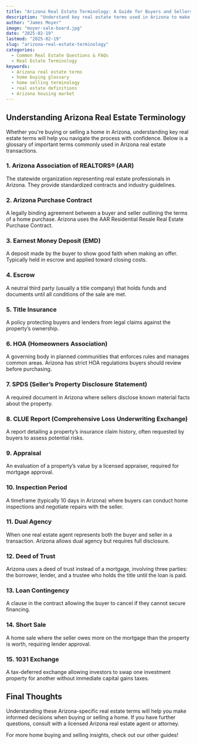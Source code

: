 ```yaml
---
title: "Arizona Real Estate Terminology: A Guide for Buyers and Sellers"
description: "Understand key real estate terms used in Arizona to make informed decisions when buying or selling a home."
author: "James Moyer"
image: "moyer-sale-board.jpg"
date: "2025-02-19"
lastmod: "2025-02-19"
slug: "arizona-real-estate-terminology"
categories:
  - Common Real Estate Questions & FAQs
  - Real Estate Terminology
keywords:
  - Arizona real estate terms
  - home buying glossary
  - home selling terminology
  - real estate definitions
  - Arizona housing market
---
```


## Understanding Arizona Real Estate Terminology  
Whether you're buying or selling a home in Arizona, understanding key real estate terms will help you navigate the process with confidence. Below is a glossary of important terms commonly used in Arizona real estate transactions.

### 1. **Arizona Association of REALTORS® (AAR)**  
The statewide organization representing real estate professionals in Arizona. They provide standardized contracts and industry guidelines.

### 2. **Arizona Purchase Contract**  
A legally binding agreement between a buyer and seller outlining the terms of a home purchase. Arizona uses the AAR Residential Resale Real Estate Purchase Contract.

### 3. **Earnest Money Deposit (EMD)**  
A deposit made by the buyer to show good faith when making an offer. Typically held in escrow and applied toward closing costs.

### 4. **Escrow**  
A neutral third party (usually a title company) that holds funds and documents until all conditions of the sale are met.

### 5. **Title Insurance**  
A policy protecting buyers and lenders from legal claims against the property’s ownership.

### 6. **HOA (Homeowners Association)**  
A governing body in planned communities that enforces rules and manages common areas. Arizona has strict HOA regulations buyers should review before purchasing.

### 7. **SPDS (Seller’s Property Disclosure Statement)**  
A required document in Arizona where sellers disclose known material facts about the property.

### 8. **CLUE Report (Comprehensive Loss Underwriting Exchange)**  
A report detailing a property’s insurance claim history, often requested by buyers to assess potential risks.

### 9. **Appraisal**  
An evaluation of a property’s value by a licensed appraiser, required for mortgage approval.

### 10. **Inspection Period**  
A timeframe (typically 10 days in Arizona) where buyers can conduct home inspections and negotiate repairs with the seller.

### 11. **Dual Agency**  
When one real estate agent represents both the buyer and seller in a transaction. Arizona allows dual agency but requires full disclosure.

### 12. **Deed of Trust**  
Arizona uses a deed of trust instead of a mortgage, involving three parties: the borrower, lender, and a trustee who holds the title until the loan is paid.

### 13. **Loan Contingency**  
A clause in the contract allowing the buyer to cancel if they cannot secure financing.

### 14. **Short Sale**  
A home sale where the seller owes more on the mortgage than the property is worth, requiring lender approval.

### 15. **1031 Exchange**  
A tax-deferred exchange allowing investors to swap one investment property for another without immediate capital gains taxes.

## Final Thoughts  
Understanding these Arizona-specific real estate terms will help you make informed decisions when buying or selling a home. If you have further questions, consult with a licensed Arizona real estate agent or attorney.

For more home buying and selling insights, check out our other guides!
